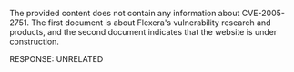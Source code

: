The provided content does not contain any information about CVE-2005-2751. The first document is about Flexera's vulnerability research and products, and the second document indicates that the website is under construction.

RESPONSE: UNRELATED